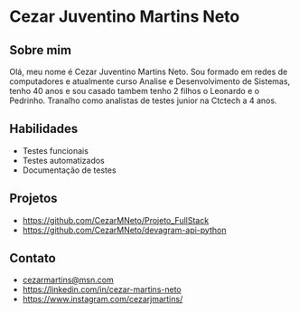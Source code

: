 # Cezar Juventino Martins Neto

## Sobre mim
Olá, meu nome é Cezar Juventino Martins Neto. 
Sou formado em redes de computadores e atualmente curso Analise e Desenvolvimento de Sistemas, tenho 40 anos e sou casado tambem tenho 2 filhos o Leonardo e o Pedrinho. 
Tranalho como analistas de testes junior na Ctctech a 4 anos.

## Habilidades
* Testes funcionais
* Testes automatizados
* Documentação de testes

## Projetos
* https://github.com/CezarMNeto/Projeto_FullStack
* https://github.com/CezarMNeto/devagram-api-python

## Contato
* cezarmartins@msn.com
* https://linkedin.com/in/cezar-martins-neto
* https://www.instagram.com/cezarjmartins/
